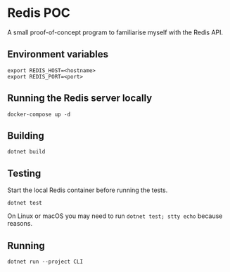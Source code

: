 # Redis POC

A small proof-of-concept program to familiarise myself with the Redis API.

## Environment variables

```
export REDIS_HOST=<hostname>
export REDIS_PORT=<port>
```

## Running the Redis server locally

```
docker-compose up -d
```

## Building

```
dotnet build
```

## Testing

Start the local Redis container before running the tests.

```
dotnet test
```

On Linux or macOS you may need to run `dotnet test; stty echo` because reasons.

## Running

```
dotnet run --project CLI
```
